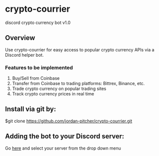 # crypto-courrier
discord crypto currency bot v1.0

## Overview
Use crypto-courrier for easy access to popular crypto currency APIs via a Discord helper bot.

### Features to be implemented
1. Buy/Sell from Coinbase
2. Transfer from Coinbase to trading platforms: Bittrex, Binance, etc.
3. Trade crypto currency on popular trading sites
4. Track crypto currency prices in real time


## Install via git by:
$git clone https://github.com/jordan-pitcher/crypto-courrier.git

## Adding the bot to your Discord server:

Go [here](https://discordapp.com/api/oauth2/authorize?client_id=443882861750386698&permissions=0&scope=bot) and select your server from the drop down menu
